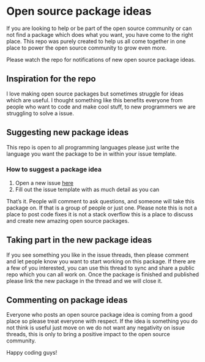 # Open source package ideas

If you are looking to help or be part of the open source community or can not find a package which does what you want, you have come to the right place. 
This repo was purely created to help us all come together in one place to power the open source community to grow even more.

Please watch the repo for notifications of new open source package ideas.

## Inspiration for the repo

I love making open source packages but sometimes struggle for ideas which are useful. I thought something like this benefits everyone from people who want to code and make cool stuff, to new programmers we are struggling to solve a issue. 

## Suggesting new package ideas
This repo is open to all programming languages please just write the language you want the package to be in within your issue template. 

### How to suggest a package idea
1) Open a new issue [here](https://github.com/joshstevens19/open-source-package-ideas/issues/new?assignees=&labels=&template=open-source-package-request.md&title=)
2) Fill out the issue template with as much detail as you can

That’s it. People will comment to ask questions, and someone will take this package on. If that is a group of people or just one. 
Please note this is not a place to post code fixes it is not a stack overflow this is a place to discuss and create new amazing open source packages.

## Taking part in the new package ideas
If you see something you like in the issue threads, then please comment and let people know you want to start working on this package. If there are a few of you interested, you can use this thread to sync and share a public repo which you can all work on. 
Once the package is finished and published please link the new package in the thread and we will close it. 

## Commenting on package ideas
Everyone who posts an open source package idea is coming from a good place so please treat everyone with respect. If the idea is something you do not think is useful just move on we do not want any negativity on issue threads, this is only to bring a positive impact to the open source community. 

Happy coding guys! 

